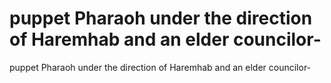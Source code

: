 # puppet Pharaoh under the direction of Haremhab and an elder councilor-

puppet Pharaoh under the direction of Haremhab and an elder councilor-